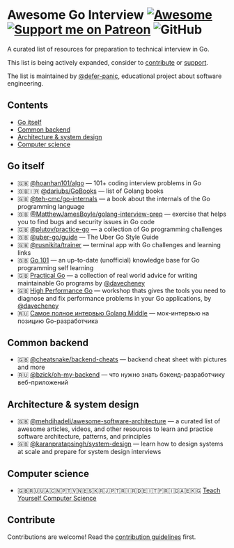 # Awesome Go Interview [![Awesome](https://awesome.re/badge.svg)](https://awesome.re) [![Support me on Patreon](https://img.shields.io/endpoint.svg?url=https%3A%2F%2Fshieldsio-patreon.vercel.app%2Fapi%3Fusername%3Ddeferpanic%26type%3Dpatrons&style=flat)](https://patreon.com/deferpanic) ![GitHub](https://img.shields.io/github/license/defer-panic/awesome-go-interview)

A curated list of resources for preparation to technical interview in Go.

This list is being actively expanded, consider to [contribute](https://awesome-go-interview.dev/contributing/) or [support](https://patreon.com/deferpanic).

The list is maintained by [@defer-panic](https://github.com/defer-panic), educational project about software engineering.


## Contents

- [Go itself](#go-itself)
- [Common backend](#another-section)
- [Architecture & system design](#architecture--system-design)
- [Computer science](#computer-science)


## Go itself

- 🇬🇧 [@hoanhan101/algo](https://github.com/hoanhan101/algo) — 101+ coding interview problems in Go
- 🇬🇧🇮🇷 [@dariubs/GoBooks](https://github.com/dariubs/GoBooks) — list of Golang books
- 🇬🇧 [@teh-cmc/go-internals](https://github.com/teh-cmc/go-internals) — a book about the internals of the Go programming language
- 🇬🇧 [@MatthewJamesBoyle/golang-interview-prep](https://github.com/MatthewJamesBoyle/golang-interview-prep) — exercise that helps you to find bugs and security issues in Go code
- 🇬🇧 [@plutov/practice-go](https://github.com/plutov/practice-go) — a collection of Go programming challenges
- 🇬🇧 [@uber-go/guide](https://github.com/uber-go/guide) — The Uber Go Style Guide
- 🇬🇧 [@rusnikita/trainer](https://github.com/rusinikita/trainer) — terminal app with Go challenges and learning links 
- 🇬🇧 [Go 101](https://go101.org/article/101.html) — an up-to-date (unofficial) knowledge base for Go programming self learning
- 🇬🇧 [Practical Go](https://dave.cheney.net/practical-go) — a collection of real world advice for writing maintainable Go programs by [@davecheney](https://github.com/davecheney)
- 🇬🇧 [High Performance Go](https://dave.cheney.net/high-performance-go) — workshop thats gives the tools you need to diagnose and fix performance problems in your Go applications, by [@davecheney](https://github.com/davecheney)
- 🇷🇺 [Самое полное интервью Golang Middle](https://youtu.be/ryJOS-8hmQo) — мок-интервью на позицию Go-разработчика


## Common backend

- 🇬🇧 [@cheatsnake/backend-cheats](https://github.com/cheatsnake/backend-cheats) — backend cheat sheet with pictures and more
- 🇷🇺 [@bzick/oh-my-backend](https://github.com/bzick/oh-my-backend) — что нужно знать бэкенд-разработчику веб-приложений 


## Architecture & system design

- 🇬🇧 [@mehdihadeli/awesome-software-architecture](https://github.com/mehdihadeli/awesome-software-architecture) — a curated list of awesome articles, videos, and other resources to learn and practice software architecture, patterns, and principles
- 🇬🇧 [@karanpratapsingh/system-design](https://github.com/karanpratapsingh/system-design) — learn how to design systems at scale and prepare for system design interviews


## Computer science

- 🇬🇧🇷🇺🇺🇦🇨🇳🇵🇹🇻🇳🇪🇸🇰🇷🇯🇵🇹🇷🇮🇷🇩🇪🇮🇹🇫🇷🇮🇩🇦🇪🇰🇬 [Teach Yourself Computer Science](https://teachyourselfcs.com/)


## Contribute

Contributions are welcome! Read the [contribution guidelines](https://awesome-go-interview.dev/contributing/) first.
